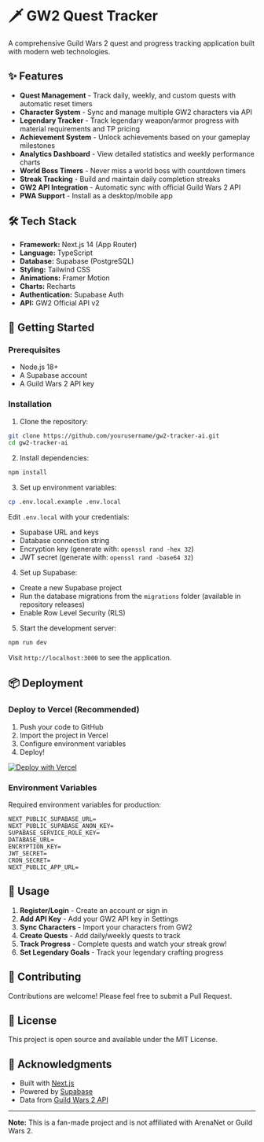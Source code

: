 # 🗡️ GW2 Quest Tracker

A comprehensive Guild Wars 2 quest and progress tracking application built with modern web technologies.

## ✨ Features

- **Quest Management** - Track daily, weekly, and custom quests with automatic reset timers
- **Character System** - Sync and manage multiple GW2 characters via API
- **Legendary Tracker** - Track legendary weapon/armor progress with material requirements and TP pricing
- **Achievement System** - Unlock achievements based on your gameplay milestones
- **Analytics Dashboard** - View detailed statistics and weekly performance charts
- **World Boss Timers** - Never miss a world boss with countdown timers
- **Streak Tracking** - Build and maintain daily completion streaks
- **GW2 API Integration** - Automatic sync with official Guild Wars 2 API
- **PWA Support** - Install as a desktop/mobile app

## 🛠️ Tech Stack

- **Framework:** Next.js 14 (App Router)
- **Language:** TypeScript
- **Database:** Supabase (PostgreSQL)
- **Styling:** Tailwind CSS
- **Animations:** Framer Motion
- **Charts:** Recharts
- **Authentication:** Supabase Auth
- **API:** GW2 Official API v2

## 🚀 Getting Started

### Prerequisites

- Node.js 18+
- A Supabase account
- A Guild Wars 2 API key

### Installation

1. Clone the repository:
```bash
git clone https://github.com/yourusername/gw2-tracker-ai.git
cd gw2-tracker-ai
```

2. Install dependencies:
```bash
npm install
```

3. Set up environment variables:
```bash
cp .env.local.example .env.local
```

Edit `.env.local` with your credentials:
- Supabase URL and keys
- Database connection string
- Encryption key (generate with: `openssl rand -hex 32`)
- JWT secret (generate with: `openssl rand -base64 32`)

4. Set up Supabase:
- Create a new Supabase project
- Run the database migrations from the `migrations` folder (available in repository releases)
- Enable Row Level Security (RLS)

5. Start the development server:
```bash
npm run dev
```

Visit `http://localhost:3000` to see the application.

## 📦 Deployment

### Deploy to Vercel (Recommended)

1. Push your code to GitHub
2. Import the project in Vercel
3. Configure environment variables
4. Deploy!

[![Deploy with Vercel](https://vercel.com/button)](https://vercel.com/new)

### Environment Variables

Required environment variables for production:

```env
NEXT_PUBLIC_SUPABASE_URL=
NEXT_PUBLIC_SUPABASE_ANON_KEY=
SUPABASE_SERVICE_ROLE_KEY=
DATABASE_URL=
ENCRYPTION_KEY=
JWT_SECRET=
CRON_SECRET=
NEXT_PUBLIC_APP_URL=
```

## 📖 Usage

1. **Register/Login** - Create an account or sign in
2. **Add API Key** - Add your GW2 API key in Settings
3. **Sync Characters** - Import your characters from GW2
4. **Create Quests** - Add daily/weekly quests to track
5. **Track Progress** - Complete quests and watch your streak grow!
6. **Set Legendary Goals** - Track your legendary crafting progress

## 🤝 Contributing

Contributions are welcome! Please feel free to submit a Pull Request.

## 📝 License

This project is open source and available under the MIT License.

## 🙏 Acknowledgments

- Built with [Next.js](https://nextjs.org/)
- Powered by [Supabase](https://supabase.com/)
- Data from [Guild Wars 2 API](https://wiki.guildwars2.com/wiki/API:Main)

---

**Note:** This is a fan-made project and is not affiliated with ArenaNet or Guild Wars 2.
